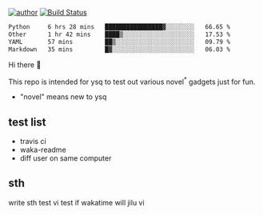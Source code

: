 [![author](https://img.shields.io/badge/author-ysq-green)](https://github.com/Yang-Shiqin)
[![Build Status](https://app.travis-ci.com/Yang-Shiqin/testall.svg?branch=main)](https://app.travis-ci.com/Yang-Shiqin/testall)

<!--START_SECTION:waka-->

```txt
Python     6 hrs 28 mins   ████████████████▓░░░░░░░░   66.65 %
Other      1 hr 42 mins    ████▒░░░░░░░░░░░░░░░░░░░░   17.53 %
YAML       57 mins         ██▒░░░░░░░░░░░░░░░░░░░░░░   09.79 %
Markdown   35 mins         █▓░░░░░░░░░░░░░░░░░░░░░░░   06.03 %
```

<!--END_SECTION:waka-->

Hi there 👋

This repo is intended for ysq to test out various novel<sup>*</sup> gadgets just for fun.

- "novel" means new to ysq

## test list
- travis ci
- waka-readme
- diff user on same computer

## sth
write sth
test vi
test if wakatime will jilu vi

